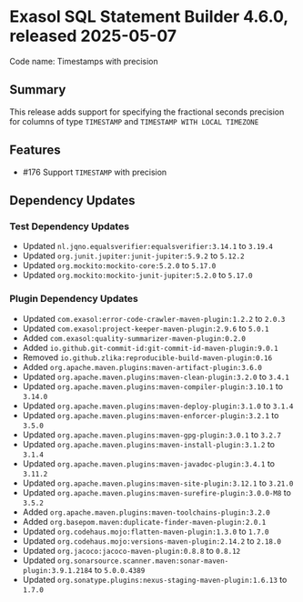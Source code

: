 # Exasol SQL Statement Builder 4.6.0, released 2025-05-07

Code name: Timestamps with precision

## Summary

This release adds support for specifying the fractional seconds precision for columns of type `TIMESTAMP` and 
`TIMESTAMP WITH LOCAL TIMEZONE`

## Features

* #176 Support `TIMESTAMP` with precision

## Dependency Updates

### Test Dependency Updates

* Updated `nl.jqno.equalsverifier:equalsverifier:3.14.1` to `3.19.4`
* Updated `org.junit.jupiter:junit-jupiter:5.9.2` to `5.12.2`
* Updated `org.mockito:mockito-core:5.2.0` to `5.17.0`
* Updated `org.mockito:mockito-junit-jupiter:5.2.0` to `5.17.0`

### Plugin Dependency Updates

* Updated `com.exasol:error-code-crawler-maven-plugin:1.2.2` to `2.0.3`
* Updated `com.exasol:project-keeper-maven-plugin:2.9.6` to `5.0.1`
* Added `com.exasol:quality-summarizer-maven-plugin:0.2.0`
* Added `io.github.git-commit-id:git-commit-id-maven-plugin:9.0.1`
* Removed `io.github.zlika:reproducible-build-maven-plugin:0.16`
* Added `org.apache.maven.plugins:maven-artifact-plugin:3.6.0`
* Updated `org.apache.maven.plugins:maven-clean-plugin:3.2.0` to `3.4.1`
* Updated `org.apache.maven.plugins:maven-compiler-plugin:3.10.1` to `3.14.0`
* Updated `org.apache.maven.plugins:maven-deploy-plugin:3.1.0` to `3.1.4`
* Updated `org.apache.maven.plugins:maven-enforcer-plugin:3.2.1` to `3.5.0`
* Updated `org.apache.maven.plugins:maven-gpg-plugin:3.0.1` to `3.2.7`
* Updated `org.apache.maven.plugins:maven-install-plugin:3.1.2` to `3.1.4`
* Updated `org.apache.maven.plugins:maven-javadoc-plugin:3.4.1` to `3.11.2`
* Updated `org.apache.maven.plugins:maven-site-plugin:3.12.1` to `3.21.0`
* Updated `org.apache.maven.plugins:maven-surefire-plugin:3.0.0-M8` to `3.5.2`
* Added `org.apache.maven.plugins:maven-toolchains-plugin:3.2.0`
* Added `org.basepom.maven:duplicate-finder-maven-plugin:2.0.1`
* Updated `org.codehaus.mojo:flatten-maven-plugin:1.3.0` to `1.7.0`
* Updated `org.codehaus.mojo:versions-maven-plugin:2.14.2` to `2.18.0`
* Updated `org.jacoco:jacoco-maven-plugin:0.8.8` to `0.8.12`
* Updated `org.sonarsource.scanner.maven:sonar-maven-plugin:3.9.1.2184` to `5.0.0.4389`
* Updated `org.sonatype.plugins:nexus-staging-maven-plugin:1.6.13` to `1.7.0`
